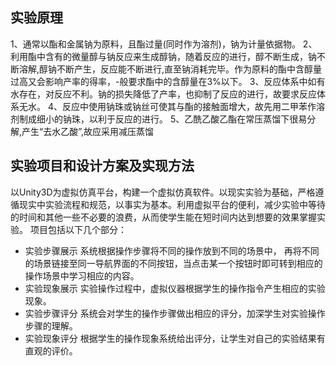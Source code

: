 ## 实验原理

1、通常以酯和金属钠为原料，且酯过量(同时作为溶剂)，钠为计量依据物。
2、利用酯中含有的微量醇与钠反应来生成醇钠，随着反应的进行，醇不断生成，钠不断溶解,醇钠不断产生，反应能不断进行,直至钠消耗完毕。作为原料的酯中含醇量过高又会影响产率的得率，-般要求酯中的含醇量在3%以下。
3、反应体系中如有水存在，对反应不利。钠的损失降低了产率，也抑制了反应的进行，故要求反应体系无水。
4、反应中使用钠珠或钠丝可使其与酯的接触面增大，故先用二甲苯作溶剂制成细小的钠珠，以利于反应的进行。
5、乙酰乙酸乙酯在常压蒸馏下很易分解,产生“去水乙酸”,故应采用减压蒸馏

## 实验项目和设计方案及实现方法

以Unity3D为虚拟仿真平台，构建一个虚拟仿真软件。以现实实验为基础，严格遵循现实中实验流程和规范，以事实为基本。利用虚拟平台的便利，减少实验中等待的时间和其他一些不必要的浪费，从而使学生能在短时间内达到想要的效果掌握实验。
项目包括以下几个部分：
 - 实验步骤展示
系统根据操作步骤将不同的操作放到不同的场景中， 再将不同的场景链接至同一导航界面的不同按钮，当点击某一个按钮时即可转到相应的操作场景中学习相应的内容。
 - 实验现象展示
实验操作过程中，虚拟仪器根据学生的操作指令产生相应的实验现象。
 - 实验步骤评分
系统会对学生的操作步骤做出相应的评分，加深学生对实验操作步骤的理解。
 - 实验现象评分
根据学生的操作现象系统给出评分，让学生对自己的实验结果有直观的评价。

